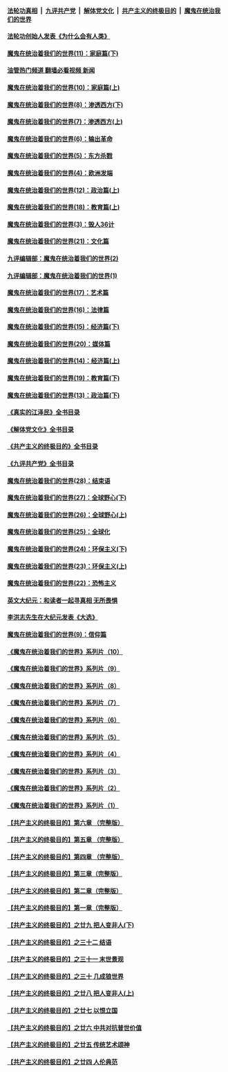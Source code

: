 ####  [法轮功真相](../../../../basic/blob/master/README.md?t=04070411) &nbsp;|&nbsp; [九评共产党](../../../../9ping.md/blob/master/README.md?t=04070411) &nbsp;|&nbsp; [解体党文化](../../../../jtdwh.md/blob/master/README.md?t=04070411)  &nbsp;|&nbsp; [共产主义的终极目的](../../../../gczydzjmd.md/blob/master/README.md?t=04070411) &nbsp;|&nbsp; [魔鬼在统治我们的世界](../../../../mgztzwmdsj.md/blob/master/README.md?t=04070411) 

#### [法轮功创始人发表《为什么会有人类》](../pages/nsc422/n13912117.md?t=04070411) 

#### [魔鬼在统治着我们的世界(11)：家庭篇(下)](../pages/nsc422/n10440961.md?t=04070411) 

#### [油管热门频道 翻墙必看视频 新闻](http://129.146.143.75:81/youtube.html?04070411)

#### [魔鬼在统治着我们的世界(10)：家庭篇(上)](../pages/nsc422/n10435448.md?t=04070411) 

#### [魔鬼在统治着我们的世界(8)：渗透西方(下)](../pages/nsc422/n10429603.md?t=04070411) 

#### [魔鬼在统治着我们的世界(7)：渗透西方(上)](../pages/nsc422/n10426013.md?t=04070411) 

#### [魔鬼在统治着我们的世界(6)：输出革命](../pages/nsc422/n10421536.md?t=04070411) 

#### [魔鬼在统治着我们的世界(5)：东方杀戮](../pages/nsc422/n10417707.md?t=04070411) 

#### [魔鬼在统治着我们的世界(4)：欧洲发端](../pages/nsc422/n10414890.md?t=04070411) 

#### [魔鬼在统治着我们的世界(12)：政治篇(上)](../pages/nsc422/n10444576.md?t=04070411) 

#### [魔鬼在统治着我们的世界(18)：教育篇(上)](../pages/nsc422/n10526970.md?t=04070411) 

#### [魔鬼在统治着我们的世界(3)：毁人36计](../pages/nsc422/n10411583.md?t=04070411) 

#### [魔鬼在统治着我们的世界(21)：文化篇](../pages/nsc422/n10597706.md?t=04070411) 

#### [九评编辑部：魔鬼在统治着我们的世界(2)](../pages/nsc422/n10410036.md?t=04070411) 

#### [九评编辑部：魔鬼在统治着我们的世界(1)](../pages/nsc422/n10406825.md?t=04070411) 

#### [魔鬼在统治着我们的世界(17)：艺术篇](../pages/nsc422/n10499093.md?t=04070411) 

#### [魔鬼在统治着我们的世界(16)：法律篇](../pages/nsc422/n10485969.md?t=04070411) 

#### [魔鬼在统治着我们的世界(15)：经济篇(下)](../pages/nsc422/n10469975.md?t=04070411) 

#### [魔鬼在统治着我们的世界(20)：媒体篇](../pages/nsc422/n10586579.md?t=04070411) 

#### [魔鬼在统治着我们的世界(14)：经济篇(上)](../pages/nsc422/n10457370.md?t=04070411) 

#### [魔鬼在统治着我们的世界(19)：教育篇(下)](../pages/nsc422/n10564808.md?t=04070411) 

#### [魔鬼在统治着我们的世界(13)：政治篇(下)](../pages/nsc422/n10448270.md?t=04070411) 

#### [《真实的江泽民》全书目录](../pages/nsc422/n13721399.md?t=04070411) 

#### [《解体党文化》全书目录](../pages/nsc422/n13721157.md?t=04070411) 

#### [《共产主义的终极目的》全书目录](../pages/nsc422/n13721048.md?t=04070411) 

#### [《九评共产党》全书目录](../pages/nsc422/n13708085.md?t=04070411) 

#### [魔鬼在统治着我们的世界(28)：结束语](../pages/nsc422/n10936246.md?t=04070411) 

#### [魔鬼在统治着我们的世界(27)：全球野心(下)](../pages/nsc422/n10928319.md?t=04070411) 

#### [魔鬼在统治着我们的世界(26)：全球野心(上)](../pages/nsc422/n10900318.md?t=04070411) 

#### [魔鬼在统治着我们的世界(25)：全球化](../pages/nsc422/n10788205.md?t=04070411) 

#### [魔鬼在统治着我们的世界(24)：环保主义(下)](../pages/nsc422/n10695307.md?t=04070411) 

#### [魔鬼在统治着我们的世界(23)：环保主义(上)](../pages/nsc422/n10688613.md?t=04070411) 

#### [魔鬼在统治着我们的世界(22)：恐怖主义](../pages/nsc422/n10614727.md?t=04070411) 

#### [英文大纪元：和读者一起寻真相 无所畏惧](../pages/nsc422/n12542027.md?t=04070411) 

#### [李洪志先生在大纪元发表《大选》](../pages/nsc422/n12534746.md?t=04070411) 

#### [魔鬼在统治着我们的世界(9)：信仰篇](../pages/nsc422/n10432159.md?t=04070411) 

#### [《魔鬼在统治着我们的世界》系列片（10）](../pages/nsc422/n12292670.md?t=04070411) 

#### [《魔鬼在统治着我们的世界》系列片（9）](../pages/nsc422/n12290859.md?t=04070411) 

#### [《魔鬼在统治着我们的世界》系列片（8）](../pages/nsc422/n12287445.md?t=04070411) 

#### [《魔鬼在统治着我们的世界》系列片（7）](../pages/nsc422/n12283425.md?t=04070411) 

#### [《魔鬼在统治着我们的世界》系列片（6）](../pages/nsc422/n12282314.md?t=04070411) 

#### [《魔鬼在统治着我们的世界》系列片（5）](../pages/nsc422/n12281419.md?t=04070411) 

#### [《魔鬼在统治着我们的世界》系列片（4）](../pages/nsc422/n12274024.md?t=04070411) 

#### [《魔鬼在统治着我们的世界》系列片（3）](../pages/nsc422/n12271322.md?t=04070411) 

#### [《魔鬼在统治着我们的世界》系列片（2）](../pages/nsc422/n12269049.md?t=04070411) 

#### [《魔鬼在统治着我们的世界》系列片（1）](../pages/nsc422/n12267575.md?t=04070411) 

#### [【共产主义的终极目的】第六章 （完整版）](../pages/nsc422/n11428913.md?t=04070411) 

#### [【共产主义的终极目的】第五章 （完整版）](../pages/nsc422/n11428912.md?t=04070411) 

#### [【共产主义的终极目的】第四章 （完整版）](../pages/nsc422/n11428907.md?t=04070411) 

#### [【共产主义的终极目的】第三章（完整版）](../pages/nsc422/n11428848.md?t=04070411) 

#### [【共产主义的终极目的】第二章（完整版）](../pages/nsc422/n11428831.md?t=04070411) 

#### [【共产主义的终极目的】第一章（完整版）](../pages/nsc422/n11417651.md?t=04070411) 

#### [【共产主义的终极目的】之廿九 把人变非人(下)](../pages/nsc422/n11344140.md?t=04070411) 

#### [【共产主义的终极目的】之三十二 结语](../pages/nsc422/n11360535.md?t=04070411) 

#### [【共产主义的终极目的】之三十一 末世景观](../pages/nsc422/n11351129.md?t=04070411) 

#### [【共产主义的终极目的】之三十 几成狼世界](../pages/nsc422/n11348280.md?t=04070411) 

#### [【共产主义的终极目的】之廿八 把人变非人(上)](../pages/nsc422/n11340492.md?t=04070411) 

#### [【共产主义的终极目的】之廿七 以恨立国](../pages/nsc422/n11336944.md?t=04070411) 

#### [【共产主义的终极目的】之廿六 中共对抗普世价值](../pages/nsc422/n11324785.md?t=04070411) 

#### [【共产主义的终极目的】之廿五 传统艺术颂神](../pages/nsc422/n11296396.md?t=04070411) 

#### [【共产主义的终极目的】之廿四 人伦典范](../pages/nsc422/n11296397.md?t=04070411) 

<img src='http://gfw-breaker.win/goodnews/indexes/nsc422.md' width='0px' height='0px'/>
